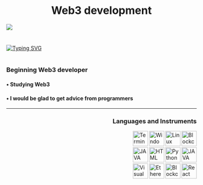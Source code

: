<h1 font="Play" align="center">Web3 development </h1>

<img src="https://user-images.githubusercontent.com/116753493/199089525-a6b14f0a-23b0-4980-8f73-3a2723b599e7.gif" />

#

<a href="https://git.io/typing-svg"><img src="https://readme-typing-svg.demolab.com?font=Play&size=30&duration=4500&pause=800&color=8255D7&center=true&vCenter=true&width=450&lines=Welcome+to+my+metaverse!" alt="Typing SVG" /></a>

#

<h3 font="Play" align="left">Beginning Web3 developer </h3>
<h4 font="Play" align="left">• Studying Web3 </h4>
<h4 font="Play" align="left">• I would be glad to get advice from programmers </h4>

  
<hr>

  <h3 align="right">Languages and Instruments</h3>
<img align="right" src="https://user-images.githubusercontent.com/116753493/199121542-aab5a657-b0b9-49a2-92f2-9dfcd05bcc0d.png" alt="Blockchain" width="40" height="40"/>
<img align="right" src="https://user-images.githubusercontent.com/116753493/199135177-0e5a4379-b903-40b7-b663-1c67a849aba7.png" alt="Linux" width="40" height="40"/>
<img align="right" src="https://user-images.githubusercontent.com/116753493/199135333-ce157746-970f-4529-9e92-971f91c4466d.png" alt="Windows" width="40" height="40"/>
<img align="right" src="https://user-images.githubusercontent.com/116753493/199135403-cdd6d5fa-7b97-42a9-943b-4b9ace0741a5.png" alt="Terminal" width="40" height="40"/> 
  <h3 font="Play" align="left">⠀</h3>
<img align="right" src="https://user-images.githubusercontent.com/116753493/199134671-ef8daec4-a9e2-437e-aed9-e30d50a6faec.png" alt="JAVA script" width="40" height="40"/>
<img align="right" src="https://user-images.githubusercontent.com/116753493/199134748-e5f23658-4c50-459a-8f79-71dc66734d11.png" alt="Python" width="40" height="40"/>
<img align="right" src="https://user-images.githubusercontent.com/116753493/199134956-b94eb079-e4e3-4de3-ace2-c65678dd5fce.png" alt="HTML" width="40" height="40"/>
<img align="right" src="https://user-images.githubusercontent.com/116753493/199135642-32579a55-3f45-443f-b81d-80eb8247f446.png" alt="JAVA" width="40" height="40"/>
  <h3 font="Play" align="left">⠀</h3>
<img align="right" src="https://user-images.githubusercontent.com/116753493/199134435-c0fec3fb-11d7-4d48-9ae1-bd457dc3d500.png" alt="React" width="40" height="40"/>
<img align="right" src="https://user-images.githubusercontent.com/116753493/199125791-87dedd36-d6eb-4783-975e-9c16e270aea5.png" alt="Blockchain" width="40" height="40"/>
<img align="right" src="https://user-images.githubusercontent.com/116753493/199135768-e7fd2da5-58a2-4159-80af-d1b9b9e1af49.png" alt="Ethereum" width="40" height="40"/>
<img align="right" src="https://user-images.githubusercontent.com/116753493/199134600-2cfe8a97-f3a2-4684-a2d4-e307bc4238cd.png" alt="Visual Studio" width="40" height="40"/>
  <h3 font="Play" align="left">⠀</h3>



